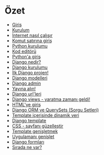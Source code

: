 # Özet

*   [Giriş][1]
*   [Kurulum][2]
*   [İnternet nasıl çalışır][3]
*   [Komut satırına giriş][4]
*   [Python kurulumu][5]
*   [Kod editörü][6]
*   [Python'a giriş][7]
*   [Django nedir?][8]
*   [Django kurulumu][9]
*   [İlk Django projen!][10]
*   [Django modelleri][11]
*   [Django admin][12]
*   [Yayına alın!][13]
*   [Django url'leri][14]
*   [Django views - yaratma zamanı geldi!][15]
*   [HTML'ye giriş][16]
*   [Django ORM ve QuerySets (Sorgu Setleri)][17]
*   [Template içerisinde dinamik veri][18]
*   [Django template][19]
*   [CSS - sayfanı güzelleştir][20]
*   [Template genişletmek][21]
*   [Uygulamanı genişlet][22]
*   [Django formları][23]
*   [Sırada ne var?][24]

 [1]: README.md
 [2]: installation/README.md
 [3]: how_the_internet_works/README.md
 [4]: intro_to_command_line/README.md
 [5]: python_installation/README.md
 [6]: code_editor/README.md
 [7]: python_introduction/README.md
 [8]: django/README.md
 [9]: django_installation/README.md
 [10]: django_start_project/README.md
 [11]: django_models/README.md
 [12]: django_admin/README.md
 [13]: deploy/README.md
 [14]: django_urls/README.md
 [15]: django_views/README.md
 [16]: html/README.md
 [17]: django_orm/README.md
 [18]: dynamic_data_in_templates/README.md
 [19]: django_templates/README.md
 [20]: css/README.md
 [21]: template_extending/README.md
 [22]: extend_your_application/README.md
 [23]: django_forms/README.md
 [24]: whats_next/README.md
